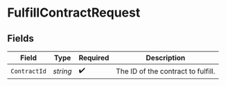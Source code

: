 # FulfillContractRequest


## Fields

| Field                              | Type                               | Required                           | Description                        |
| ---------------------------------- | ---------------------------------- | ---------------------------------- | ---------------------------------- |
| `ContractId`                       | *string*                           | :heavy_check_mark:                 | The ID of the contract to fulfill. |
